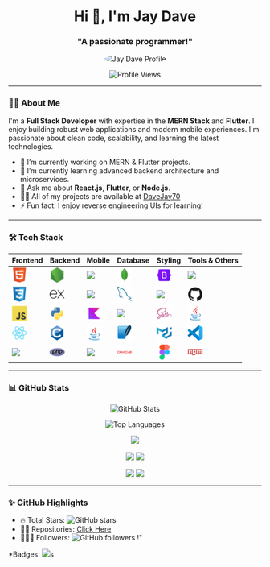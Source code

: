 <h1 align="center">Hi 👋, I'm Jay Dave</h1>
<h3 align="center">"A passionate programmer!"</h3>

<p align="center">
  <img src="https://www.india.com/wp-content/uploads/2024/07/MixCollage-30-Jun-2024-02-04-AM-2457.jpg" width="200" alt="Jay Dave Profile" style="border-radius: 50%" />
</p>

<p align="center">
  <img src="https://komarev.com/ghpvc/?username=DaveJay70&label=Profile%20views&color=0e75b6&style=flat" alt="Profile Views" />
</p>

---

### 👨‍💻 About Me

I'm a **Full Stack Developer** with expertise in the **MERN Stack** and **Flutter**. I enjoy building robust web applications and modern mobile experiences. I'm passionate about clean code, scalability, and learning the latest technologies.

- 🔭 I’m currently working on MERN & Flutter projects.
- 🌱 I’m currently learning advanced backend architecture and microservices.
- 💬 Ask me about **React.js**, **Flutter**, or **Node.js**.
- 👨‍💻 All of my projects are available at [DaveJay70](https://github.com/DaveJay70)
- ⚡ Fun fact: I enjoy reverse engineering UIs for learning!

---



### 🛠️ Tech Stack

| **Frontend** | **Backend** | **Mobile** | **Database** | **Styling** | **Tools & Others** |
|-------------|-------------|------------|--------------|-------------|---------------------|
| <img src="https://raw.githubusercontent.com/devicons/devicon/master/icons/html5/html5-original.svg" height="30" /> | <img src="https://raw.githubusercontent.com/devicons/devicon/master/icons/nodejs/nodejs-original.svg" height="30" /> | <img src="https://www.vectorlogo.zone/logos/flutterio/flutterio-icon.svg" height="30" /> | <img src="https://raw.githubusercontent.com/devicons/devicon/master/icons/mongodb/mongodb-original.svg" height="30" /> | <img src="https://raw.githubusercontent.com/devicons/devicon/master/icons/bootstrap/bootstrap-original.svg" height="30" /> | <img src="https://www.vectorlogo.zone/logos/git-scm/git-scm-icon.svg" height="30" /> |
| <img src="https://raw.githubusercontent.com/devicons/devicon/master/icons/css3/css3-original.svg" height="30" /> | <img src="https://raw.githubusercontent.com/devicons/devicon/master/icons/express/express-original.svg" height="30" /> | <img src="https://www.vectorlogo.zone/logos/dartlang/dartlang-icon.svg" height="30" /> | <img src="https://raw.githubusercontent.com/devicons/devicon/master/icons/mysql/mysql-original.svg" height="30" /> | <img src="https://www.vectorlogo.zone/logos/tailwindcss/tailwindcss-icon.svg" height="30" /> | <img src="https://raw.githubusercontent.com/devicons/devicon/master/icons/github/github-original.svg" height="30" /> |
| <img src="https://raw.githubusercontent.com/devicons/devicon/master/icons/javascript/javascript-original.svg" height="30" /> | <img src="https://raw.githubusercontent.com/devicons/devicon/master/icons/python/python-original.svg" height="30" /> | <img src="https://raw.githubusercontent.com/devicons/devicon/master/icons/kotlin/kotlin-original.svg" height="30" /> | <img src="https://www.vectorlogo.zone/logos/firebase/firebase-icon.svg" height="30" /> | <img src="https://raw.githubusercontent.com/devicons/devicon/master/icons/sass/sass-original.svg" height="30" /> | <img src="https://raw.githubusercontent.com/devicons/devicon/master/icons/java/java-original.svg" height="30" /> |
| <img src="https://raw.githubusercontent.com/devicons/devicon/master/icons/react/react-original.svg" height="30" /> | <img src="https://raw.githubusercontent.com/devicons/devicon/master/icons/c/c-original.svg" height="30" /> | <img src="https://raw.githubusercontent.com/devicons/devicon/master/icons/java/java-original.svg" height="30" /> | <img src="https://raw.githubusercontent.com/devicons/devicon/master/icons/sqlite/sqlite-original.svg" height="30" /> | <img src="https://raw.githubusercontent.com/devicons/devicon/master/icons/materialui/materialui-original.svg" height="30" /> | <img src="https://raw.githubusercontent.com/devicons/devicon/master/icons/vscode/vscode-original.svg" height="30" /> |
| <img src="https://angular.io/assets/images/logos/angular/angular.svg" height="30" /> | <img src="https://raw.githubusercontent.com/devicons/devicon/master/icons/php/php-original.svg" height="30" /> | <img src="https://developer.android.com/images/brand/Android_Robot.png" height="30" /> | <img src="https://raw.githubusercontent.com/devicons/devicon/master/icons/oracle/oracle-original.svg" height="30" /> | <img src="https://raw.githubusercontent.com/devicons/devicon/master/icons/figma/figma-original.svg" height="30" /> | <img src="https://raw.githubusercontent.com/devicons/devicon/master/icons/npm/npm-original-wordmark.svg" height="30" /> |

---

### 📊 GitHub Stats

<p align="center">
  <img src="https://github-readme-stats.vercel.app/api?username=DaveJay70&show_icons=true&theme=default" alt="GitHub Stats" />
</p>

<p align="center">
  <img src="https://github-readme-stats.vercel.app/api/top-langs?username=DaveJay70&show_icons=true&locale=en&layout=compact" alt="Top Languages" />
</p>

<p align="center">
  <img src="https://github-profile-summary-cards.vercel.app/api/cards/profile-details?username=DaveJay70&theme=default" />
</p>

<p align="center">
  <img src="https://github-profile-summary-cards.vercel.app/api/cards/repos-per-language?username=DaveJay70&theme=default" />
  <img src="https://github-profile-summary-cards.vercel.app/api/cards/most-commit-language?username=DaveJay70&theme=default" />
</p>

<p align="center">
  <img src="https://github-profile-summary-cards.vercel.app/api/cards/stats?username=DaveJay70&theme=default" />
  <img src="https://github-profile-summary-cards.vercel.app/api/cards/productive-time?username=DaveJay70&theme=default&utcOffset=8" />
</p>

---

### ✨ GitHub Highlights

- 🔥 Total Stars: ![GitHub stars](https://img.shields.io/github/stars/DaveJay70?style=social)
- 👨‍💻 Repositories: [Click Here](https://github.com/DaveJay70?tab=repositories)
- 🧑‍🤝‍🧑 Followers: ![GitHub followers](https://img.shields.io/github/followers/DaveJay70?label=Followers&style=social)
!"</h3>

*Badges:
<img src="https://github.githubassets.com/assets/profile-first-pr-e568025b6e24.svg" />s
